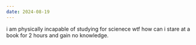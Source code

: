 ```yaml
---
date: 2024-08-19
---
```


i am physically incapable of studying for scienece wtf how can i stare at a book for 2 hours and gain no knowledge.
